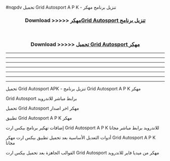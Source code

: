 #nqpdv تحميل Grid Autosport  A P K - تنزيل برنامج مهكر



<div align="center">
<h3>Download >>>>> <a href="https://runaway1.web.app/?sq=Grid Autosport ">مهكرGrid Autosport  تنزيل برنامج</a></h3><br>

<h3>Download >>>>> <a href="https://runaway1.web.app/?sq=Grid Autosport ">تحميل Grid Autosport  مهكر</a></h3>
</div>


----------------------------------------------------------

----------------------------------------------------------

----------------------------------------------------------

----------------------------------------------------------

----------------------------------------------------------

----------------------------------------------------------

----------------------------------------------------------

تحميل Grid Autosport  APK - تنزيل برنامج Grid Autosport  A P K مهكر

Grid Autosport  برابط مباشر للاندرويد

تحميل Grid Autosport  مهكر اخر اصدار

تطبيق Grid Autosport  A P K مهكر

إضافات تهكير برنامج بيكس ارت Grid Autosport  A P K للاندرويد برابط مباشر مجانا

أدوات التعديل الأساسية بعد تحميل تطبيق بيكس ارت مهكر Grid Autosport  A P K مجانا

القوالب الجاهزة بعد تحميل بيكس ارت Grid Autosport  مهكر من ميديا فاير للاندرويد


